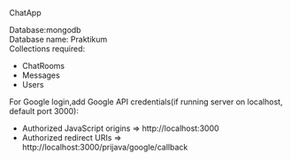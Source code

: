 ChatApp

Database:mongodb<br>
Database name: Praktikum<br>
Collections required:
  - ChatRooms
  - Messages
  - Users
  
For Google login,add Google API credentials(if running server on localhost, default port 3000): 
  - Authorized JavaScript origins => http://localhost:3000
  - Authorized redirect URIs => http://localhost:3000/prijava/google/callback
